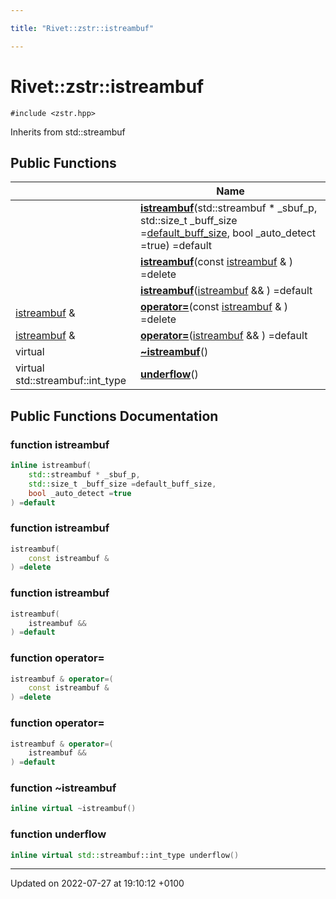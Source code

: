 ```yaml
---

title: "Rivet::zstr::istreambuf"

---
```


# Rivet::zstr::istreambuf






`#include <zstr.hpp>`

Inherits from std::streambuf

## Public Functions

|                | Name           |
| -------------- | -------------- |
| | **[istreambuf](http://example.org/classes/classrivet_1_1zstr_1_1istreambuf/#function-istreambuf)**(std::streambuf * _sbuf_p, std::size_t _buff_size =<a href="http://example.org/classes/classrivet_1_1zstr_1_1istreambuf/#variable-default-buff-size">default_buff_size</a>, bool _auto_detect =true) =default |
| | **[istreambuf](http://example.org/classes/classrivet_1_1zstr_1_1istreambuf/#function-istreambuf)**(const <a href="http://example.org/classes/classrivet_1_1zstr_1_1istreambuf/">istreambuf</a> & ) =delete |
| | **[istreambuf](http://example.org/classes/classrivet_1_1zstr_1_1istreambuf/#function-istreambuf)**(<a href="http://example.org/classes/classrivet_1_1zstr_1_1istreambuf/">istreambuf</a> && ) =default |
| <a href="http://example.org/classes/classrivet_1_1zstr_1_1istreambuf/">istreambuf</a> & | **[operator=](http://example.org/classes/classrivet_1_1zstr_1_1istreambuf/#function-operator=)**(const <a href="http://example.org/classes/classrivet_1_1zstr_1_1istreambuf/">istreambuf</a> & ) =delete |
| <a href="http://example.org/classes/classrivet_1_1zstr_1_1istreambuf/">istreambuf</a> & | **[operator=](http://example.org/classes/classrivet_1_1zstr_1_1istreambuf/#function-operator=)**(<a href="http://example.org/classes/classrivet_1_1zstr_1_1istreambuf/">istreambuf</a> && ) =default |
| virtual | **[~istreambuf](http://example.org/classes/classrivet_1_1zstr_1_1istreambuf/#function-~istreambuf)**() |
| virtual std::streambuf::int_type | **[underflow](http://example.org/classes/classrivet_1_1zstr_1_1istreambuf/#function-underflow)**() |

## Public Functions Documentation

### function istreambuf

```cpp
inline istreambuf(
    std::streambuf * _sbuf_p,
    std::size_t _buff_size =default_buff_size,
    bool _auto_detect =true
) =default
```


### function istreambuf

```cpp
istreambuf(
    const istreambuf & 
) =delete
```


### function istreambuf

```cpp
istreambuf(
    istreambuf && 
) =default
```


### function operator=

```cpp
istreambuf & operator=(
    const istreambuf & 
) =delete
```


### function operator=

```cpp
istreambuf & operator=(
    istreambuf && 
) =default
```


### function ~istreambuf

```cpp
inline virtual ~istreambuf()
```


### function underflow

```cpp
inline virtual std::streambuf::int_type underflow()
```


-------------------------------

Updated on 2022-07-27 at 19:10:12 +0100